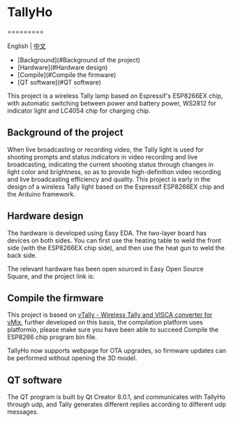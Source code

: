 # TallyHo
=========

English | [中文](./README.zh-CN.md)

- [Background](#Background of the project)
- [Hardware](#Hardware design)
- [Compile](#Compile the firmware)
- [QT software](#QT software)

This project is a wireless Tally lamp based on Espressif's ESP8266EX chip, with automatic switching between power and battery power, WS2812 for indicator light and LC4054 chip for charging chip.

## Background of the project

When live broadcasting or recording video, the Tally light is used for shooting prompts and status indicators in video recording and live broadcasting, indicating the current shooting status through changes in light color and brightness, so as to provide high-definition video recording and live broadcasting efficiency and quality. This project is early in the design of a wireless Tally light based on the Espressif ESP8266EX chip and the Arduino framework.

## Hardware design

The hardware is developed using Easy EDA. The two-layer board has devices on both sides. You can first use the heating table to weld the front side (with the ESP8266EX chip side), and then use the heat gun to weld the back side.

The relevant hardware has been open sourced in Easy Open Source Square, and the project link is:

[征集令 | 无线Tally灯]:https://oshwhub.com/lc717863696/wu-xiantally-deng

## Compile the firmware

This project is based on [vTally - Wireless Tally and VISCA converter for vMix](https://github.com/wasn-eu/vTally), further developed on this basis, the compilation platform uses platformio, please make sure you have been able to succeed Compile the ESP8266 chip program bin file.

TallyHo now supports webpage for OTA upgrades, so firmware updates can be performed without opening the 3D model.

## QT software

The QT program is built by Qt Creator 8.0.1, and communicates with TallyHo through udp, and Tally generates different replies according to different udp messages.
